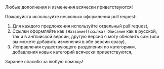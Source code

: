 Любые дополнения и изменения всячески приветствуются!

Пожалуйста используйте несколько оформления pull request: 
  1. Для каждого предложения используйте отдельный pull request,
  2. Ссылки оформляйте как `[Название](ссылка) Описание` как в русской, так и в английской версии, другую версия я могу обновить сам (или
  вы можете добавить изменения в обе версии сразу),
  3. Исправления существующего разделения по категориям, добавления новых категорий всячески приветствуются,
  
Заранее спасибо за любую помощь!
